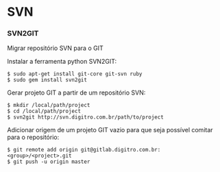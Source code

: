 
# SVN

### SVN2GIT
Migrar repositório SVN para o GIT

Instalar a ferramenta python SVN2GIT:
```shell
$ sudo apt-get install git-core git-svn ruby
$ sudo gem install svn2git
```
Gerar projeto GIT a partir de um repositório SVN:
```shell
$ mkdir /local/path/project
$ cd /local/path/project
$ svn2git http://svn.digitro.com.br/path/to/project
```

Adicionar origem de um projeto GIT vazio para que seja possível comitar para o repositório:
```shell
$ git remote add origin git@gitlab.digitro.com.br:<group>/<project>.git
$ git push -u origin master
```
